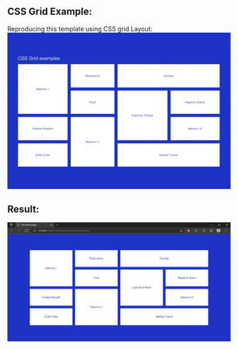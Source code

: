## CSS Grid Example:<br/>
Reproducing this template using CSS grid Layout:
![](images/CSS%20Grid%20Example.jpg)
## Result:<br/>
![](images/Result.PNG)
